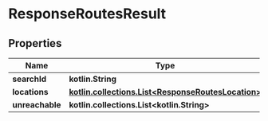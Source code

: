 
# ResponseRoutesResult

## Properties
Name | Type | Description | Notes
------------ | ------------- | ------------- | -------------
**searchId** | **kotlin.String** |  | 
**locations** | [**kotlin.collections.List&lt;ResponseRoutesLocation&gt;**](ResponseRoutesLocation.md) |  | 
**unreachable** | **kotlin.collections.List&lt;kotlin.String&gt;** |  | 



